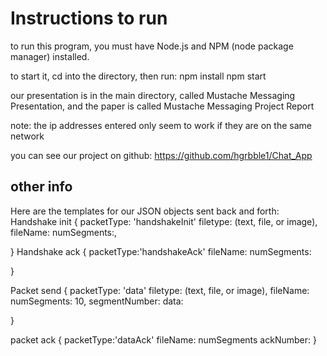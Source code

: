 # Instructions to run


to run this program, you must have Node.js and NPM (node package manager) installed. 

to start it, cd into the directory, then run:
 npm install
 npm start


 our presentation is in the main directory, called Mustache Messaging Presentation, and the paper is called Mustache Messaging Project Report

note: the ip addresses entered only seem to work if they are on the same network

you can see our project on github: https://github.com/hgrbble1/Chat_App

## other info
Here are the templates for our JSON objects sent back and forth:
Handshake init
{
    packetType: 'handshakeInit'
    filetype: (text, file, or image),
    fileName:
    numSegments:,

}
Handshake ack
{
    packetType:'handshakeAck'
    fileName:
    numSegments: 
    
}

Packet send
{
    packetType:  'data'
    filetype: (text, file, or image),
    fileName:
    numSegments: 10,
    segmentNumber: 
    data:
    
}

packet ack
{
    packetType:'dataAck'
    fileName:
    numSegments
    ackNumber: 
}

